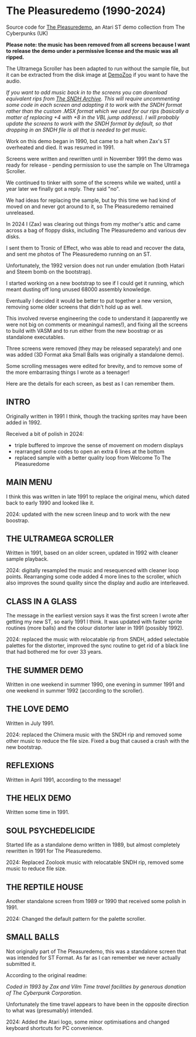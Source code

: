 # The Pleasuredemo (1990-2024)
Source code for [The Pleasuredemo](https://demozoo.org/productions/362493/), an Atari ST demo collection from The Cyberpunks (UK)

**Please note: the music has been removed from all screens because I want to release the demo under a permissive license and the music was all ripped.**

The Ultramega Scroller has been adapted to run without the sample file, but it can be extracted from the disk image at [DemoZoo](https://demozoo.org/productions/362493/) if you want to have the audio.

*If you want to add music back in to the screens you can download equivalent rips from [The SNDH Archive](https://sndh.atari.org/). This will require uncommenting some code in each screen and adapting it to work with the SNDH format rather than the custom .MSX format which we used for our rips (basically a matter of replacing +4 with +8 in the VBL jump address). I will probably update the screens to work with the SNDH format by default, so that dropping in an SNDH file is all that is needed to get music.*

Work on this demo began in 1990, but came to a halt when Zax's ST overheated and died. It was resumed in 1991.

Screens were written and rewritten until in November 1991 the demo was ready for release - pending permission to use the sample on The Ultramega Scroller.

We continued to tinker with some of the screens while we waited, until a year later we finally got a reply. They said "no".

We had ideas for replacing the sample, but by this time we had kind of moved on and never got around to it, so The Pleasuredemo remained unreleased.

In 2024 I (Zax) was clearing out things from my mother's attic and came across a bag of floppy disks, including The Pleasuredemo and various dev disks. 

I sent them to Tronic of Effect, who was able to read and recover the data, and sent me photos of The Pleasuredemo running on an ST.

Unfortunately, the 1992 version does not run under emulation (both Hatari and Steem bomb on the bootstrap).

I started working on a new bootstrap to see if I could get it running, which meant dusting off long unused 68000 assembly knowledge.

Eventually I decided it would be better to put together a new version, removing some older screens that didn't hold up as well.

This involved reverse engineering the code to understand it (apparently we were not big on comments or meaningul names!),
and fixing all the screens to build with VASM and to run either from the new boostrap or as standalone executables.

Three screens were removed (they may be released separately) and one was added (3D Format aka Small Balls was originally a standalone demo).

Some scrolling messages were edited for brevity, and to remove some of the more embarrasing things I wrote as a teenager!

Here are the details for each screen, as best as I can remember them.

## INTRO
Originally written in 1991 I think, though the tracking sprites may have been added in 1992.

Received a bit of polish in 2024:
- triple buffered to improve the sense of movement on modern displays
- rearranged some codes to open an extra 6 lines at the bottom
- replaced sample with a better quality loop from Welcome To The Pleasuredome

## MAIN MENU
I think this was written in late 1991 to replace the original menu, which dated back to early 1990 and looked like it.

2024: updated with the new screen lineup and to work with the new boostrap.

## THE ULTRAMEGA SCROLLER
Written in 1991, based on an older screen, updated in 1992 with cleaner sample playback.

2024: digitally resampled the music and resequenced with cleaner loop points. Rearranging some code added 4 more lines to the scroller, which also improves the sound quality since the display and audio are interleaved.

## CLASS IN A GLASS
The message in the earliest version says it was the first screen I wrote after getting my new ST, so early 1991 I think. It was updated with faster sprite routines (more balls) and the colour distorter later in 1991 (possibly 1992).

2024: replaced the music with relocatable rip from SNDH, added selectable palettes for the distorter, improved the sync routine to get rid of a black line that had bothered me for over 33 years.

## THE SUMMER DEMO
Written in one weekend in summer 1990, one evening in summer 1991 and one weekend in summer 1992 (according to the scroller).

## THE LOVE DEMO
Written in July 1991.

2024: replaced the Chimera music with the SNDH rip and removed some other music to reduce the file size. Fixed a bug that caused a crash with the new bootstrap.

## REFLEXIONS
Written in April 1991, according to the message!

## THE HELIX DEMO
Written some time in 1991.

## SOUL PSYCHEDELICIDE
Started life as a standalone demo written in 1989, but almost completely rewritten in 1991 for The Pleasuredemo.

2024: Replaced Zoolook music with relocatable SNDH rip, removed some music to reduce file size.

## THE REPTILE HOUSE
Another standalone screen from 1989 or 1990 that received some polish in 1991.

2024: Changed the default pattern for the palette scroller.

## SMALL BALLS
Not originally part of The Pleasuredemo, this was a standalone screen that was intended for ST Format. As far as I can remember we never actually submitted it. 

According to the original readme:

*Coded in 1993 by Zax and Vilm*
*Time travel facilities by generous donation of The Cyberpunk Corporation.*

Unfortunately the time travel appears to have been in the opposite direction to what was (presumably) intended.

2024: Added the Atari logo, some minor optimisations and changed keyboard shortcuts for PC convenience. 
